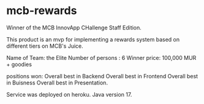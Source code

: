# mcb-rewards

Winner of the MCB InnovApp CHallenge Staff Edition.

This product is an mvp for implementing a rewards system based on different tiers on MCB's Juice.

Name of Team: the Elite
Number of persons : 6
Winner price: 100,000 MUR + goodies

positions won:
Overall best in Backend
Overall best in Frontend
Overall best in Buisness 
Overall best in Presentation.

Service was deployed on heroku.
Java version 17.
